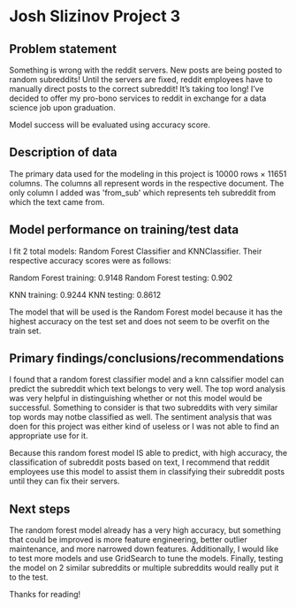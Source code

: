 # Josh Slizinov Project 3

## Problem statement

Something is wrong with the reddit servers. New posts are being posted to random subreddits! Until the servers are fixed, reddit employees have to manually direct posts to the correct subreddit! It’s taking too long! I’ve decided to offer my pro-bono services to reddit in exchange for a data science job upon graduation.

Model success will be evaluated using accuracy score.

## Description of data

The primary data used for the modeling in this project is 10000 rows × 11651 columns. The columns all represent words in the respective document. The only column I added was 'from_sub' which represents teh subreddit from which the text came from.


## Model performance on training/test data

I fit 2 total models: Random Forest Classifier and KNNClassifier. Their respective accuracy scores were as follows:

Random Forest training: 0.9148
Random Forest testing: 0.902

KNN training: 0.9244
KNN testing: 0.8612


The model that will be used is the Random Forest model because it has the highest accuracy on the test set and does not seem to be overfit on the train set.


## Primary findings/conclusions/recommendations

I found that a random forest classifier model and a knn calssifier model can predict the subreddit which text belongs to very well. The top word analysis was very helpful in distinguishing whether or not this model would be successful. Something to consider is that two subreddits with very similar top words may notbe classified as well. The sentiment analysis that was doen for this project was either kind of useless or I was not able to find an appropriate use for it.

Because this random forest model IS able to predict, with high accuracy, the classification of subreddit posts based on text, I recommend that reddit employees use this model to assist them in classifying their subreddit posts until they can fix their servers.


## Next steps

The random forest model already has a very high accuracy, but something that could be improved is more feature engineering, better outlier maintenance, and more narrowed down features. Additionally, I would like to test more models and use GridSearch to tune the models. Finally, testing the model on 2 similar subreddits or multiple subreddits would really put it to the test.

Thanks for reading!